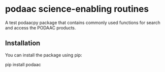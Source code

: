 # podaac science-enabling routines
A test podaacpy package that contains commonly used functions for search and access the PODAAC products. 

## Installation

You can install the package using pip:

   pip install podaac

